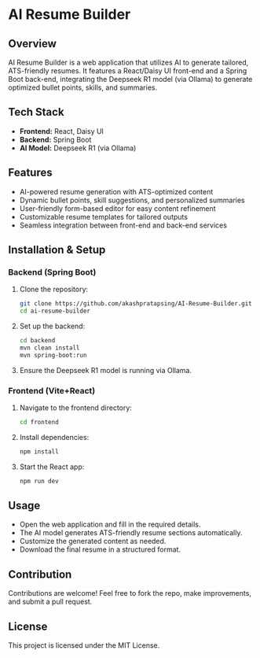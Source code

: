 # AI Resume Builder

## Overview
AI Resume Builder is a web application that utilizes AI to generate tailored, ATS-friendly resumes. It features a React/Daisy UI front-end and a Spring Boot back-end, integrating the Deepseek R1 model (via Ollama) to generate optimized bullet points, skills, and summaries.

## Tech Stack
- **Frontend:** React, Daisy UI
- **Backend:** Spring Boot
- **AI Model:** Deepseek R1 (via Ollama)

## Features
- AI-powered resume generation with ATS-optimized content
- Dynamic bullet points, skill suggestions, and personalized summaries
- User-friendly form-based editor for easy content refinement
- Customizable resume templates for tailored outputs
- Seamless integration between front-end and back-end services

## Installation & Setup
### Backend (Spring Boot)
1. Clone the repository:
   ```sh
   git clone https://github.com/akashpratapsing/AI-Resume-Builder.git
   cd ai-resume-builder
   ```
2. Set up the backend:
   ```sh
   cd backend
   mvn clean install
   mvn spring-boot:run
   ```
3. Ensure the Deepseek R1 model is running via Ollama.

### Frontend (Vite+React)
1. Navigate to the frontend directory:
   ```sh
   cd frontend
   ```
2. Install dependencies:
   ```sh
   npm install
   ```
3. Start the React app:
   ```sh
   npm run dev
   ```

## Usage
- Open the web application and fill in the required details.
- The AI model generates ATS-friendly resume sections automatically.
- Customize the generated content as needed.
- Download the final resume in a structured format.

## Contribution
Contributions are welcome! Feel free to fork the repo, make improvements, and submit a pull request.

## License
This project is licensed under the MIT License.


